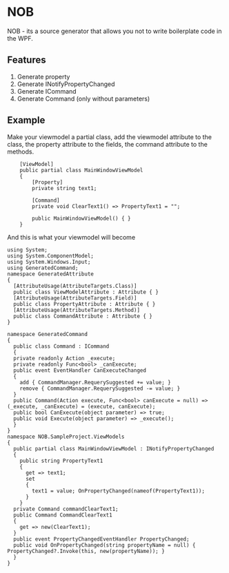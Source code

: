 # NOB
NOB - its a source generator that allows you not to write boilerplate code in the WPF.
## Features
1. Generate property
2. Generate INotifyPropertyChanged
3. Generate ICommand
4. Generate Command (only without parameters)
## Example
Make your viewmodel a partial class, add the viewmodel attribute to the class, the property attribute to the fields, the command attribute to the methods.
```CSharp    
    [ViewModel]
    public partial class MainWindowViewModel
    {
        [Property]
        private string text1;

        [Command]
        private void ClearText1() => PropertyText1 = "";

        public MainWindowViewModel() { }
    }
```
And this is what your viewmodel will become
```CSharp    
using System;
using System.ComponentModel;
using System.Windows.Input;
using GeneratedCommand;
namespace GeneratedAttribute
{
  [AttributeUsage(AttributeTargets.Class)]
  public class ViewModelAttribute : Attribute { }
  [AttributeUsage(AttributeTargets.Field)]
  public class PropertyAttribute : Attribute { }
  [AttributeUsage(AttributeTargets.Method)]
  public class CommandAttribute : Attribute { }
}

namespace GeneratedCommand
{
  public class Command : ICommand
  {
  private readonly Action _execute;
  private readonly Func<bool> _canExecute;
  public event EventHandler CanExecuteChanged
  {
    add { CommandManager.RequerySuggested += value; }
    remove { CommandManager.RequerySuggested -= value; }
  }
  public Command(Action execute, Func<bool> canExecute = null) => (_execute, _canExecute) = (execute, canExecute);
  public bool CanExecute(object parameter) => true;
  public void Execute(object parameter) => _execute();
  }
}
namespace NOB.SampleProject.ViewModels
{
  public partial class MainWindowViewModel : INotifyPropertyChanged
  {
    public string PropertyText1
    {
      get => text1;
      set 
      {
        text1 = value; OnPropertyChanged(nameof(PropertyText1));
      }
    }
  private Command commandClearText1;
  public Command CommandClearText1
  {
    get => new(ClearText1);
  }
  public event PropertyChangedEventHandler PropertyChanged;
  public void OnPropertyChanged(string propertyName = null) { PropertyChanged?.Invoke(this, new(propertyName)); }
  }
}
```


